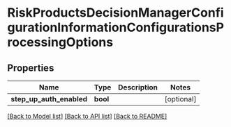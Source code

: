 # RiskProductsDecisionManagerConfigurationInformationConfigurationsProcessingOptions

## Properties
Name | Type | Description | Notes
------------ | ------------- | ------------- | -------------
**step_up_auth_enabled** | **bool** |  | [optional] 

[[Back to Model list]](../README.md#documentation-for-models) [[Back to API list]](../README.md#documentation-for-api-endpoints) [[Back to README]](../README.md)


